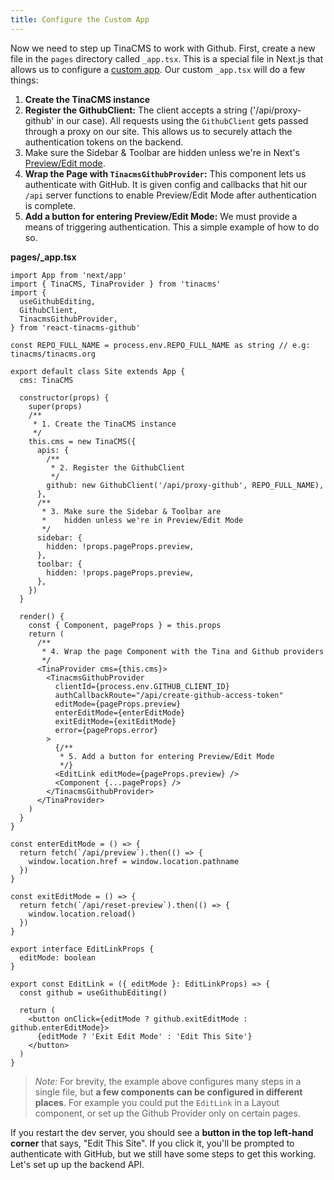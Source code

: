 ```yaml
---
title: Configure the Custom App
---
```


Now we need to step up TinaCMS to work with Github. First, create a new file in the `pages` directory called `_app.tsx`. This is a special file in Next.js that allows us to configure a [custom app](https://nextjs.org/docs/advanced-features/custom-app). Our custom `_app.tsx` will do a few things:

1. **Create the TinaCMS instance**
2. **Register the GithubClient:** The client accepts a string ('/api/proxy-github' in our case). All requests using the `GithubClient` gets passed through a proxy on our site. This allows us to securely attach the authentication tokens on the backend.
3. Make sure the Sidebar & Toolbar are hidden unless we're in Next's [Preview/Edit mode](https://nextjs.org/docs/advanced-features/preview-mode).
4. **Wrap the Page with `TinacmsGithubProvider`:** This component lets us authenticate with GitHub. It is given config and callbacks that hit our `/api` server functions to enable Preview/Edit Mode after authentication is complete.
5. **Add a button for entering Preview/Edit Mode:** We must provide a means of triggering authentication. This a simple example of how to do so.

**pages/\_app.tsx**

```tsx
import App from 'next/app'
import { TinaCMS, TinaProvider } from 'tinacms'
import {
  useGithubEditing,
  GithubClient,
  TinacmsGithubProvider,
} from 'react-tinacms-github'

const REPO_FULL_NAME = process.env.REPO_FULL_NAME as string // e.g: tinacms/tinacms.org

export default class Site extends App {
  cms: TinaCMS

  constructor(props) {
    super(props)
    /**
     * 1. Create the TinaCMS instance
     */
    this.cms = new TinaCMS({
      apis: {
        /**
         * 2. Register the GithubClient
         */
        github: new GithubClient('/api/proxy-github', REPO_FULL_NAME),
      },
      /**
       * 3. Make sure the Sidebar & Toolbar are
       *    hidden unless we're in Preview/Edit Mode
       */
      sidebar: {
        hidden: !props.pageProps.preview,
      },
      toolbar: {
        hidden: !props.pageProps.preview,
      },
    })
  }

  render() {
    const { Component, pageProps } = this.props
    return (
      /**
       * 4. Wrap the page Component with the Tina and Github providers
       */
      <TinaProvider cms={this.cms}>
        <TinacmsGithubProvider
          clientId={process.env.GITHUB_CLIENT_ID}
          authCallbackRoute="/api/create-github-access-token"
          editMode={pageProps.preview}
          enterEditMode={enterEditMode}
          exitEditMode={exitEditMode}
          error={pageProps.error}
        >
          {/**
           * 5. Add a button for entering Preview/Edit Mode
           */}
          <EditLink editMode={pageProps.preview} />
          <Component {...pageProps} />
        </TinacmsGithubProvider>
      </TinaProvider>
    )
  }
}

const enterEditMode = () => {
  return fetch(`/api/preview`).then(() => {
    window.location.href = window.location.pathname
  })
}

const exitEditMode = () => {
  return fetch(`/api/reset-preview`).then(() => {
    window.location.reload()
  })
}

export interface EditLinkProps {
  editMode: boolean
}

export const EditLink = ({ editMode }: EditLinkProps) => {
  const github = useGithubEditing()

  return (
    <button onClick={editMode ? github.exitEditMode : github.enterEditMode}>
      {editMode ? 'Exit Edit Mode' : 'Edit This Site'}
    </button>
  )
}
```

> _Note:_ For brevity, the example above configures many steps in a single file, but **a few components can be configured in different places**. For example you could put the `EditLink` in a Layout component, or set up the Github Provider only on certain pages.

If you restart the dev server, you should see a **button in the top left-hand corner** that says, "Edit This Site". If you click it, you'll be prompted to authenticate with GitHub, but we still have some steps to get this working. Let's set up up the backend API.
